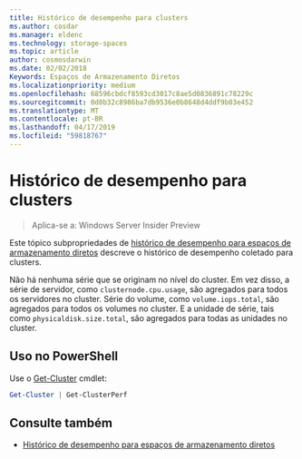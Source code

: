```yaml
---
title: Histórico de desempenho para clusters
ms.author: cosdar
ms.manager: eldenc
ms.technology: storage-spaces
ms.topic: article
author: cosmosdarwin
ms.date: 02/02/2018
Keywords: Espaços de Armazenamento Diretos
ms.localizationpriority: medium
ms.openlocfilehash: 68596cbdcf8593cd3017c8ae5d0836891c78229c
ms.sourcegitcommit: 0d0b32c8986ba7db9536e0b8648d4ddf9b03e452
ms.translationtype: MT
ms.contentlocale: pt-BR
ms.lasthandoff: 04/17/2019
ms.locfileid: "59818767"
---
```

# <a name="performance-history-for-clusters"></a>Histórico de desempenho para clusters

> Aplica-se a: Windows Server Insider Preview

Este tópico subpropriedades de [histórico de desempenho para espaços de armazenamento diretos](performance-history.md) descreve o histórico de desempenho coletado para clusters.

Não há nenhuma série que se originam no nível do cluster. Em vez disso, a série de servidor, como `clusternode.cpu.usage`, são agregados para todos os servidores no cluster. Série do volume, como `volume.iops.total`, são agregados para todos os volumes no cluster. E a unidade de série, tais como `physicaldisk.size.total`, são agregados para todas as unidades no cluster.

## <a name="usage-in-powershell"></a>Uso no PowerShell

Use o [Get-Cluster](https://docs.microsoft.com/powershell/module/failoverclusters/get-cluster) cmdlet:

```PowerShell
Get-Cluster | Get-ClusterPerf
```

## <a name="see-also"></a>Consulte também

- [Histórico de desempenho para espaços de armazenamento diretos](performance-history.md)
